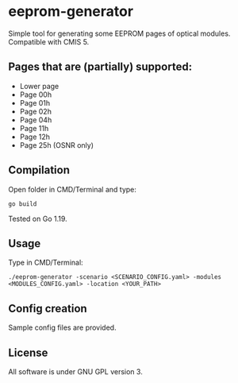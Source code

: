 # eeprom-generator
Simple tool for generating some EEPROM pages of optical modules. Compatible with CMIS 5.

## Pages that are (partially) supported:
* Lower page
* Page 00h
* Page 01h
* Page 02h
* Page 04h
* Page 11h
* Page 12h
* Page 25h (OSNR only)

## Compilation
Open folder in CMD/Terminal and type:
```
go build
```
Tested on Go 1.19.

## Usage
Type in CMD/Terminal:
```
./eeprom-generator -scenario <SCENARIO_CONFIG.yaml> -modules <MODULES_CONFIG.yaml> -location <YOUR_PATH>
```

## Config creation
Sample config files are provided.

## License
All software is under GNU GPL version 3.
